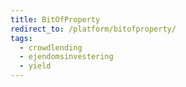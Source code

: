 ```yaml
---
title: BitOfProperty
redirect_to: /platform/bitofproperty/
tags:
  - crowdlending
  - ejendomsinvestering
  - yield
---
```

